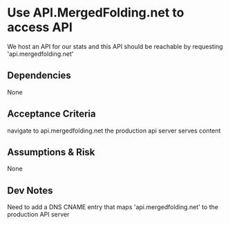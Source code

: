 # Use API.MergedFolding.net to access API

We host an API for our stats and this API should be reachable by requesting 'api.mergedfolding.net'

## Dependencies

None

## Acceptance Criteria

navigate to api.mergedfolding.net
the production api server serves content

## Assumptions & Risk

None

## Dev Notes

Need to add a DNS CNAME entry that maps 'api.mergedfolding.net' to the production API server